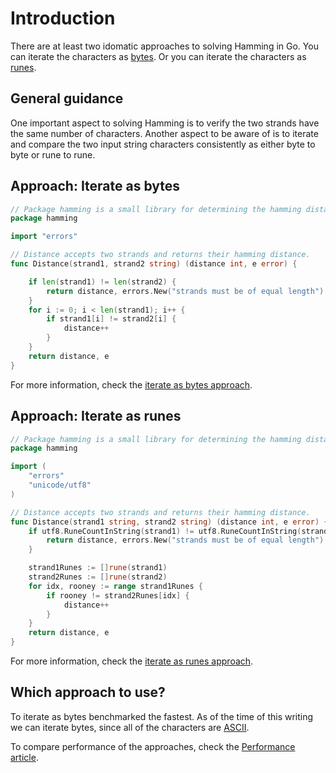 # Introduction

There are at least two idomatic approaches to solving Hamming in Go.
You can iterate the characters as [bytes][bytes].
Or you can iterate the characters as [runes][runes].

## General guidance

One important aspect to solving Hamming is to verify the two strands have the same number of characters.
Another aspect to be aware of is to iterate and compare the two input string characters consistently as either byte to byte or rune to rune.

## Approach: Iterate as bytes

```go
// Package hamming is a small library for determining the hamming distance between two strands.
package hamming

import "errors"

// Distance accepts two strands and returns their hamming distance.
func Distance(strand1, strand2 string) (distance int, e error) {

	if len(strand1) != len(strand2) {
		return distance, errors.New("strands must be of equal length")
	}
	for i := 0; i < len(strand1); i++ {
		if strand1[i] != strand2[i] {
			distance++
		}
	}
	return distance, e
}
```

For more information, check the [iterate as bytes approach][approach-iterate-bytes].

## Approach: Iterate as runes

```go
// Package hamming is a small library for determining the hamming distance between two strands.
package hamming

import (
	"errors"
	"unicode/utf8"
)

// Distance accepts two strands and returns their hamming distance.
func Distance(strand1 string, strand2 string) (distance int, e error) {
	if utf8.RuneCountInString(strand1) != utf8.RuneCountInString(strand2) {
		return distance, errors.New("strands must be of equal length")
	}

	strand1Runes := []rune(strand1)
	strand2Runes := []rune(strand2)
	for idx, rooney := range strand1Runes {
		if rooney != strand2Runes[idx] {
			distance++
		}
	}
	return distance, e
}
```

For more information, check the [iterate as runes approach][approach-iterate-runes].

## Which approach to use?

To iterate as bytes benchmarked the fastest.
As of the time of this writing we can iterate bytes, since all of the characters are [ASCII][ascii].

To compare performance of the approaches, check the [Performance article][article-performance].

[bytes]: https://pkg.go.dev/bytes
[runes]: https://golangdocs.com/rune-in-golang
[approach-iterate-bytes]: https://exercism.org/tracks/go/exercises/hamming/approaches/iterate-bytes
[approach-iterate-runes]: https://exercism.org/tracks/go/exercises/hamming/approaches/iterate-runes
[article-performance]: https://exercism.org/tracks/go/exercises/hamming/articles/performance
[ascii]: https://www.asciitable.com/

